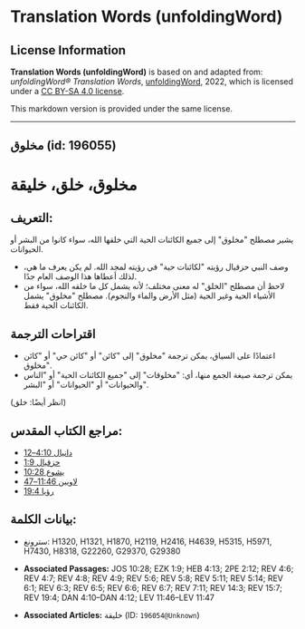 # Translation Words (unfoldingWord)

## License Information

**Translation Words (unfoldingWord)** is based on and adapted from: _unfoldingWord® Translation Words_, [unfoldingWord](https://unfoldingword.org/utw), 2022, which is licensed under a [CC BY-SA 4.0 license](https://creativecommons.org/licenses/by-sa/4.0/legalcode.en).

This markdown version is provided under the same license.



--------------------------------

## مخلوق (id: 196055)

مخلوق، خلق، خليقة
=================

التعريف:
--------

يشير مصطلح "مخلوق" إلى جميع الكائنات الحية التي خلقها الله، سواء كانوا من البشر أو الحيوانات.

* وصف النبي حزقيال رؤيته "لكائنات حية" في رؤيته لمجد الله. لم يكن يعرف ما هي، لذلك أعطاها هذا الوصف العام جدًا.
* لاحظ أن مصطلح "الخلق" له معنى مختلف؛ لأنه يشمل كل ما خلقه الله، سواء من الأشياء الحية وغير الحية (مثل الأرض والماء والنجوم). مصطلح "مخلوق" يشمل الكائنات الحية فقط.

اقتراحات الترجمة
----------------

* اعتمادًا على السياق، يمكن ترجمة "مخلوق" إلى "كائن" أو "كائن حي" أو "كائن مخلوق".
* يمكن ترجمة صيغة الجمع منها، أي: "مخلوقات" إلى "جميع الكائنات الحية" أو "الناس والحيوانات" أو "الحيوانات" أو "البشر".

(انظر أيضًا: خلق)

مراجع الكتاب المقدس:
--------------------

* [دانيال 4:10–12](https://ref.ly/Dan4:10-Dan4:12)
* [حزقيال 1:9](https://ref.ly/Ezek1:9)
* [يشوع 10:28](https://ref.ly/Josh10:28)
* [لاويين 11:46–47](https://ref.ly/Lev11:46-Lev11:47)
* [رؤيا 19:4](https://ref.ly/Rev19:4)

بيانات الكلمة:
--------------

* سترونغ: H1320, H1321, H1870, H2119, H2416, H4639, H5315, H5971, H7430, H8318, G22260, G29370, G29380

* **Associated Passages:** JOS 10:28; EZK 1:9; HEB 4:13; 2PE 2:12; REV 4:6; REV 4:7; REV 4:8; REV 4:9; REV 5:6; REV 5:8; REV 5:11; REV 5:14; REV 6:1; REV 6:3; REV 6:5; REV 6:6; REV 6:7; REV 7:11; REV 14:3; REV 15:7; REV 19:4; DAN 4:10–DAN 4:12; LEV 11:46–LEV 11:47
* **Associated Articles:** خليقة (ID: `196054@Unknown`)

